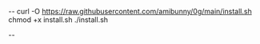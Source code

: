 --
curl -O https://raw.githubusercontent.com/amibunny/0g/main/install.sh
chmod +x install.sh
./install.sh

--
